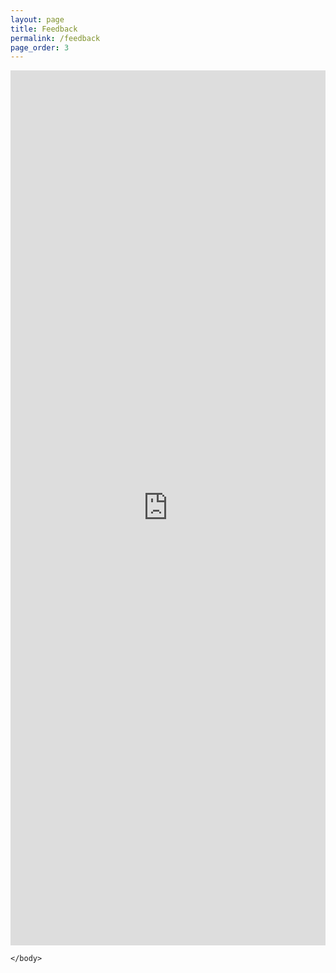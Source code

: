```yaml
---
layout: page
title: Feedback
permalink: /feedback
page_order: 3
---
```



<html xmlns="http://www.w3.org/1999/xhtml">
    <body>


<iframe src="https://docs.google.com/forms/d/e/1FAIpQLSePIFH9iKZBptwAk4pGauXrGiuFqCNRsgsmovvImRslEGff8Q/viewform?embedded=true" width="100%" height="1400" frameborder="0" marginheight="0" marginwidth="0">Loading…</iframe>

    </body>
</html>
